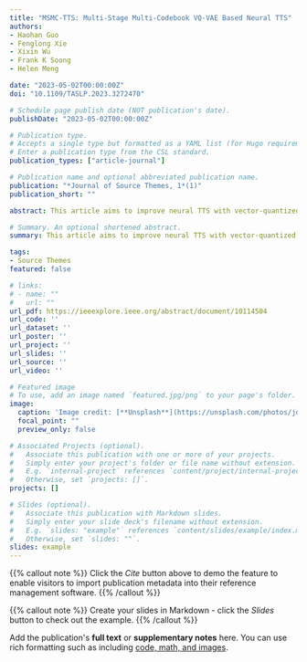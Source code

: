 ```yaml
---
title: "MSMC-TTS: Multi-Stage Multi-Codebook VQ-VAE Based Neural TTS"
authors:
- Haohan Guo
- Fenglong Xie
- Xixin Wu
- Frank K Soong
- Helen Meng

date: "2023-05-02T00:00:00Z"
doi: "10.1109/TASLP.2023.3272470"

# Schedule page publish date (NOT publication's date).
publishDate: "2023-05-02T00:00:00Z"

# Publication type.
# Accepts a single type but formatted as a YAML list (for Hugo requirements).
# Enter a publication type from the CSL standard.
publication_types: ["article-journal"]

# Publication name and optional abbreviated publication name.
publication: "*Journal of Source Themes, 1*(1)"
publication_short: ""

abstract: This article aims to improve neural TTS with vector-quantized, compact speech representations. We propose a Vector-Quantized Variational AutoEncoder (VQ-VAE) based feature analyzer to encode acoustic features into sequences with different time resolutions, and quantize them with multiple VQ codebooks to form the Multi-Stage Multi-Codebook Representation (MSMCR). The TTS system, MSMC-TTS, is proposed to predict better speech via this representation. In prediction, the multi-stage predictor is trained to map the input text sequence to MSMCRs in stages, by minimizing Euclidean distance and “triplet loss”. In synthesis, the neural vocoder converts ground-truth or predicted MSMCRs into speech waveforms. The proposed system is trained with single-speaker TTS datasets and tested in various scenarios for comprehensive evaluation. In TTS evaluation, MSMC-TTS obtains MOS of 4.34 and 4.10 on English and Chinese datasets, which significantly outperforms VITS with scores of 3.78 and 3.90. Meanwhile, compared with Mel-Spectrograms, the domain discrepancy between prediction and ground truth is lower in MSMCRs with the higher Domain-classification Error Rate (DER). Furthermore, this system shows lower modeling complexity and data size requirements, preserving excellent performance even with fewer model parameters or training data. The noticeable improvement in analysis-synthesis and TTS from multiple codebooks and stages also validate them as vital components in seeking a more profitable speech representation and building high-performance neural TTS.

# Summary. An optional shortened abstract.
summary: This article aims to improve neural TTS with vector-quantized, compact speech representations. We propose a Vector-Quantized Variational AutoEncoder (VQ-VAE) based feature analyzer to encode acoustic features into sequences with different time resolutions, and quantize them with multiple VQ codebooks to form the Multi-Stage Multi-Codebook Representation (MSMCR). The TTS system, MSMC-TTS, is proposed to predict better speech via this representation. In prediction, the multi-stage predictor is trained to map the input text sequence to MSMCRs in stages, by minimizing Euclidean distance and “triplet loss”. In synthesis, the neural vocoder converts ground-truth or predicted MSMCRs into speech waveforms. The proposed system is trained with single-speaker TTS datasets and tested in various scenarios for comprehensive evaluation. In TTS evaluation, MSMC-TTS obtains MOS of 4.34 and 4.10 on English and Chinese datasets, which significantly outperforms VITS with scores of 3.78 and 3.90. Meanwhile, compared with Mel-Spectrograms, the domain discrepancy between prediction and ground truth is lower in MSMCRs with the higher Domain-classification Error Rate (DER). Furthermore, this system shows lower modeling complexity and data size requirements, preserving excellent performance even with fewer model parameters or training data. The noticeable improvement in analysis-synthesis and TTS from multiple codebooks and stages also validate them as vital components in seeking a more profitable speech representation and building high-performance neural TTS.

tags:
- Source Themes
featured: false

# links:
# - name: ""
#   url: ""
url_pdf: https://ieeexplore.ieee.org/abstract/document/10114504
url_code: ''
url_dataset: ''
url_poster: ''
url_project: ''
url_slides: ''
url_source: ''
url_video: ''

# Featured image
# To use, add an image named `featured.jpg/png` to your page's folder. 
image:
  caption: 'Image credit: [**Unsplash**](https://unsplash.com/photos/jdD8gXaTZsc)'
  focal_point: ""
  preview_only: false

# Associated Projects (optional).
#   Associate this publication with one or more of your projects.
#   Simply enter your project's folder or file name without extension.
#   E.g. `internal-project` references `content/project/internal-project/index.md`.
#   Otherwise, set `projects: []`.
projects: []

# Slides (optional).
#   Associate this publication with Markdown slides.
#   Simply enter your slide deck's filename without extension.
#   E.g. `slides: "example"` references `content/slides/example/index.md`.
#   Otherwise, set `slides: ""`.
slides: example
---
```


{{% callout note %}}
Click the *Cite* button above to demo the feature to enable visitors to import publication metadata into their reference management software.
{{% /callout %}}

{{% callout note %}}
Create your slides in Markdown - click the *Slides* button to check out the example.
{{% /callout %}}

Add the publication's **full text** or **supplementary notes** here. You can use rich formatting such as including [code, math, and images](https://docs.hugoblox.com/content/writing-markdown-latex/).
